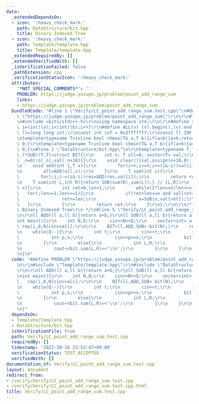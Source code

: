 ```yaml
---
data:
  _extendedDependsOn:
  - icon: ':heavy_check_mark:'
    path: DataStructure/bit.hpp
    title: Binary Indexed Tree
  - icon: ':heavy_check_mark:'
    path: Template/template.hpp
    title: Template/template.hpp
  _extendedRequiredBy: []
  _extendedVerifiedWith: []
  _isVerificationFailed: false
  _pathExtension: cpp
  _verificationStatusIcon: ':heavy_check_mark:'
  attributes:
    '*NOT_SPECIAL_COMMENTS*': ''
    PROBLEM: https://judge.yosupo.jp/problem/point_add_range_sum
    links:
    - https://judge.yosupo.jp/problem/point_add_range_sum
  bundledCode: "#line 1 \"Verify/LC_point_add_range_sum.test.cpp\"\n#define PROBLEM\
    \ \"https://judge.yosupo.jp/problem/point_add_range_sum\"\r\n\r\n#line 1 \"Template/template.hpp\"\
    \n#include <bits/stdc++.h>\r\nusing namespace std;\r\n\r\n#define rep(i,a,b) for(int\
    \ i=(int)(a);i<(int)(b);i++)\r\n#define ALL(v) (v).begin(),(v).end()\r\nusing\
    \ ll=long long int;\r\nconst int inf = 0x3fffffff;\r\nconst ll INF = 0x1fffffffffffffff;\r\
    \ntemplate<typename T>inline bool chmax(T& a,T b){if(a<b){a=b;return 1;}return\
    \ 0;}\r\ntemplate<typename T>inline bool chmin(T& a,T b){if(a>b){a=b;return 1;}return\
    \ 0;}\n#line 2 \"DataStructure/bit.hpp\"\n\r\ntemplate<typename T,T (*ADD)(T,T),T\
    \ (*SUB)(T,T)>struct BIT{\r\n    int n; T all=0; vector<T> val;\r\n    BIT(int\
    \ _n=0):n(_n),val(_n+10){}\r\n    void clear(){val.assign(n+10,0); all=T();}\r\
    \n    void add(int i,T x){\r\n        for(i++;i<=n;i+=(i&-i))val[i]=ADD(val[i],x);\r\
    \n        all=ADD(all,x);\r\n    }\r\n    T sum(int i){\r\n        T res=0;\r\n\
    \        for(;i;i-=(i&-i))res=ADD(res,val[i]);\r\n        return res;\r\n    }\r\
    \n    T sum(int L,int R){return SUB(sum(R),sum(L));} // [L,R)\r\n    int lower_bound(T\
    \ x){\r\n        int ret=0,len=1;\r\n        while(2*len<=n)len<<=1;\r\n     \
    \   for(;len>=1;len>>=1){\r\n            if(ret+len<=n and val[ret+len]<x){\r\n\
    \                ret+=len;\r\n                x=SUB(x,val[ret]);\r\n         \
    \   }\r\n        }\r\n        return ret;\r\n    }\r\n};\r\n\r\n/**\r\n * @brief\
    \ Binary Indexed Tree\r\n */\n#line 5 \"Verify/LC_point_add_range_sum.test.cpp\"\
    \n\r\nll ADD(ll a,ll b){return a+b;}\r\nll SUB(ll a,ll b){return a-b;}\r\n\r\n\
    int main(){\r\n    int N,Q;\r\n    cin>>N>>Q;\r\n    vector<int> a(N);\r\n   \
    \ rep(i,0,N)cin>>a[i];\r\n\r\n    BIT<ll,ADD,SUB> bit(N);\r\n    rep(i,0,N)bit.add(i,a[i]);\r\
    \n    while(Q--){\r\n        int t;\r\n        cin>>t;\r\n        if(t==0){\r\n\
    \            int p,x;\r\n            cin>>p>>x;\r\n            bit.add(p,x);\r\
    \n        }\r\n        else{\r\n            int L,R;\r\n            cin>>L>>R;\r\
    \n            cout<<bit.sum(L,R)<<'\\n';\r\n        }\r\n    }\r\n    return 0;\r\
    \n}\n"
  code: "#define PROBLEM \"https://judge.yosupo.jp/problem/point_add_range_sum\"\r\
    \n\r\n#include \"Template/template.hpp\"\r\n#include \"DataStructure/bit.hpp\"\
    \r\n\r\nll ADD(ll a,ll b){return a+b;}\r\nll SUB(ll a,ll b){return a-b;}\r\n\r\
    \nint main(){\r\n    int N,Q;\r\n    cin>>N>>Q;\r\n    vector<int> a(N);\r\n \
    \   rep(i,0,N)cin>>a[i];\r\n\r\n    BIT<ll,ADD,SUB> bit(N);\r\n    rep(i,0,N)bit.add(i,a[i]);\r\
    \n    while(Q--){\r\n        int t;\r\n        cin>>t;\r\n        if(t==0){\r\n\
    \            int p,x;\r\n            cin>>p>>x;\r\n            bit.add(p,x);\r\
    \n        }\r\n        else{\r\n            int L,R;\r\n            cin>>L>>R;\r\
    \n            cout<<bit.sum(L,R)<<'\\n';\r\n        }\r\n    }\r\n    return 0;\r\
    \n}"
  dependsOn:
  - Template/template.hpp
  - DataStructure/bit.hpp
  isVerificationFile: true
  path: Verify/LC_point_add_range_sum.test.cpp
  requiredBy: []
  timestamp: '2022-10-16 23:53:47+09:00'
  verificationStatus: TEST_ACCEPTED
  verifiedWith: []
documentation_of: Verify/LC_point_add_range_sum.test.cpp
layout: document
redirect_from:
- /verify/Verify/LC_point_add_range_sum.test.cpp
- /verify/Verify/LC_point_add_range_sum.test.cpp.html
title: Verify/LC_point_add_range_sum.test.cpp
---
```

